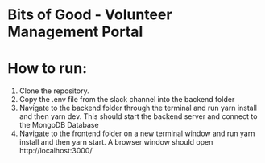 # Bits of Good - Volunteer Management Portal

# How to run:

1) Clone the repository.
2) Copy the .env file from the slack channel into the backend folder
3) Navigate to the backend folder through the terminal and run yarn install and then yarn dev. This should start the backend server and connect to the MongoDB Database
4) Navigate to the frontend folder on a new terminal window and run yarn install and then yarn start. A browser window should open http://localhost:3000/
